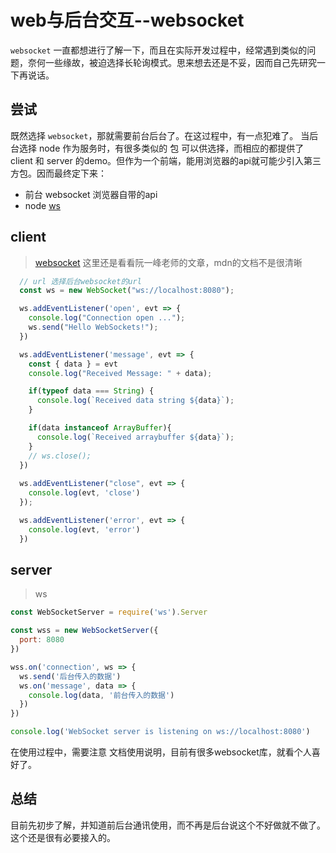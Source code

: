 # web与后台交互--websocket

`websocket` 一直都想进行了解一下，而且在实际开发过程中，经常遇到类似的问题，奈何一些缘故，被迫选择长轮询模式。思来想去还是不妥，因而自己先研究一下再说话。

## 尝试

既然选择 `websocket`，那就需要前台后台了。在这过程中，有一点犯难了。
当后台选择 node 作为服务时，有很多类似的 包 可以供选择，而相应的都提供了 client 和 server 的demo。但作为一个前端，能用浏览器的api就可能少引入第三方包。因而最终定下来：
  + 前台 websocket 浏览器自带的api
  + node [ws](https://github.com/websockets/ws)

## client

> [websocket](https://www.ruanyifeng.com/blog/2017/05/websocket.html) 这里还是看看阮一峰老师的文章，mdn的文档不是很清晰

```js
  // url 选择后台websocket的url
  const ws = new WebSocket("ws://localhost:8080");

  ws.addEventListener('open', evt => {
    console.log("Connection open ...");
    ws.send("Hello WebSockets!");
  })

  ws.addEventListener('message', evt => {
    const { data } = evt
    console.log("Received Message: " + data);

    if(typeof data === String) {
      console.log(`Received data string ${data}`);
    }

    if(data instanceof ArrayBuffer){
      console.log(`Received arraybuffer ${data}`);
    }
    // ws.close();
  })
  
  ws.addEventListener("close", evt => {
    console.log(evt, 'close')
  });

  ws.addEventListener('error', evt => {
    console.log(evt, 'error')
  })
```

## server

> ws

```js
const WebSocketServer = require('ws').Server

const wss = new WebSocketServer({
  port: 8080
})

wss.on('connection', ws => {
  ws.send('后台传入的数据')
  ws.on('message', data => {
    console.log(data, '前台传入的数据')
  })
})

console.log('WebSocket server is listening on ws://localhost:8080')
```

在使用过程中，需要注意 文档使用说明，目前有很多websocket库，就看个人喜好了。

## 总结

目前先初步了解，并知道前后台通讯使用，而不再是后台说这个不好做就不做了。这个还是很有必要接入的。